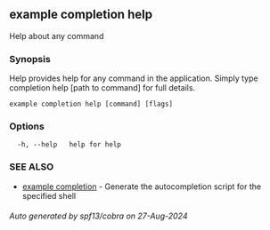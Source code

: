 ## example completion help

Help about any command

### Synopsis

Help provides help for any command in the application.
Simply type completion help [path to command] for full details.

```
example completion help [command] [flags]
```

### Options

```
  -h, --help   help for help
```

### SEE ALSO

* [example completion](../completion.md)	 - Generate the autocompletion script for the specified shell

###### Auto generated by spf13/cobra on 27-Aug-2024
